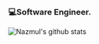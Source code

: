 ### 💻Software Engineer.

![Nazmul's github stats](https://github-readme-stats.vercel.app/api?username=mdpappu006&count_private=true)
